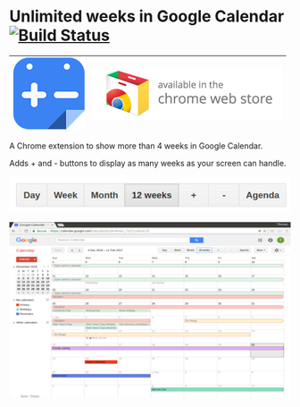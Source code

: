 # Unlimited weeks in Google Calendar [![Build Status](https://travis-ci.org/tomviner/unlimited-weeks-in-google-calendar.svg?branch=master)](https://travis-ci.org/tomviner/unlimited-weeks-in-google-calendar)

[![Unlimited weeks in Google Calendar icon](ext/icons/icon-128x128.png)](https://chrome.google.com/webstore/detail/gcal-unlimited-weeks/kppipnjcfidhlpgckimgaifilmkolokj) | [![Chrome Web Store Badge](assets/ChromeWebStore_Badge_v2_340x96.png)](https://chrome.google.com/webstore/detail/gcal-unlimited-weeks/kppipnjcfidhlpgckimgaifilmkolokj)
--- | ---

A Chrome extension to show more than 4 weeks in Google Calendar.

Adds + and - buttons to display as many weeks as your screen can handle.

![plus and minus buttons](assets/buttons.png)

![screenshot](assets/screenshot-1280x800.png)
